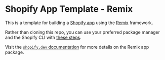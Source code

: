 # Shopify App Template - Remix

This is a template for building a [Shopify app](https://shopify.dev/docs/apps/getting-started) using the [Remix](https://remix.run) framework.

Rather than cloning this repo, you can use your preferred package manager and the Shopify CLI with [these steps](#installing-the-template).

Visit the [`shopify.dev` documentation](https://shopify.dev/docs/api/shopify-app-remix) for more details on the Remix app package.
